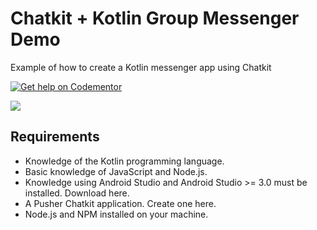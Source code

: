# Chatkit + Kotlin Group Messenger Demo
Example of how to create a Kotlin messenger app using Chatkit

[![Get help on Codementor](https://cdn.codementor.io/badges/get_help_github.svg)](https://www.codementor.io/neoighodaro?utm_source=github&utm_medium=button&utm_term=neoighodaro&utm_campaign=github)

![](https://www.dropbox.com/s/pmpsivqlkl5yu4t/Building-a-Group-Chat-App-Using-Pusher-Chatkit-and-Kotlin.gif?raw=1)


## Requirements
- Knowledge of the Kotlin programming language.
- Basic knowledge of JavaScript and Node.js.
- Knowledge using Android Studio and Android Studio >= 3.0 must be installed. Download here.
- A Pusher Chatkit application. Create one here.
- Node.js and NPM installed on your machine.
